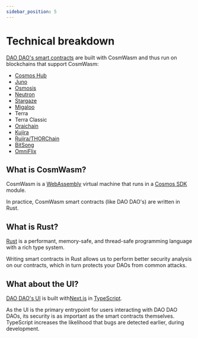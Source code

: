 ```yaml
---
sidebar_position: 5
---
```


# Technical breakdown

[DAO DAO's smart contracts](https://github.com/DA0-DA0/dao-contracts/) are built with CosmWasm and thus run on blockchains that support CosmWasm:

* [Cosmos Hub](https://hub.cosmos.network/)
* [Juno](https://junonetwork.io/)
* [Osmosis](https://osmosis.zone/)
* [Neutron](https://www.neutron.org/)
* [Stargaze](https://stargaze.zone/)
* [Migaloo](https://twitter.com/migaloo_zone)
* Terra
* Terra Classic
* [Oraichain](https://orai.io)
* [Kujira](https://kujira.network/)
* [Rujira/THORChain](https://rujira.network/)
* [BitSong](https://bitsong.io/)
* [OmniFlix](https://omniflix.network/)

## What is CosmWasm?

CosmWasm is a [WebAssembly](https://webassembly.org/) virtual machine that runs in a [Cosmos SDK](https://docs.cosmos.network/) module.

In practice, CosmWasm smart contracts (like DAO DAO's) are written in Rust.

## What is Rust?

[Rust](https://www.rust-lang.org/) is a performant, memory-safe, and thread-safe programming language with a rich type system.

Writing smart contracts in Rust allows us to perform better security analysis on our contracts, which in turn protects your DAOs from common attacks.

## What about the UI?

[DAO DAO's UI](https://github.com/DA0-DA0/dao-dao-ui) is built with[Next.js](https://nextjs.org/) in [TypeScript](https://www.typescriptlang.org/).

As the UI is the primary entrypoint for users interacting with DAO DAO DAOs, its security is as important as the smart contracts themselves. TypeScript increases the likelihood that bugs are detected earlier, during development.
